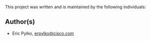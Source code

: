 This project was written and is maintained by the following individuals:

## Author(s)

* Eric Pylko, <erpylko@cisco.com>
